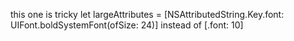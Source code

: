 this one is tricky
let largeAttributes = [NSAttributedString.Key.font: UIFont.boldSystemFont(ofSize: 24)]
instead of [.font: 10]
